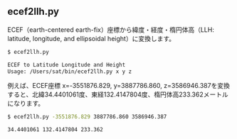 ## ecef2llh.py

ECEF（earth-centered earth-fix）座標から緯度・経度・楕円体高（LLH: latitude, longitude, and ellipsoidal height）に変換します。

```bash
$ ecef2llh.py

ECEF to Latitude Longitude and Height
Usage: /Users/sat/bin/ecef2llh.py x y z
```

例えば、ECEF座標 x=-3551876.829, y=3887786.860, z=3586946.387を変換すると、北緯34.4401061度、東経132.4147804度、楕円体高233.362メートルになります。

```bash
$ ecef2llh.py -3551876.829 3887786.860 3586946.387

34.4401061 132.4147804 233.362
```
